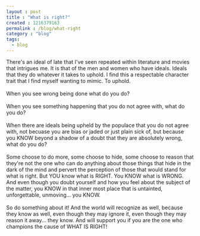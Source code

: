 ```yaml
---
layout : post
title : "What is right?"
created : 1216379163
permalink : /blog/what-right
category : "blog"
tags:
  - blog
---
```

There's an ideal of late that I've seen repeated within literature and movies that intrigues me. It is that of the men and women who have ideals. Ideals that they do whatever it takes to uphold. I find this a respectable character trait that I find myself wanting to mimic. To uphold.<br /><br />When you see wrong being done what do you do?<br /><br />When you see something happening that you do not agree with, what do you do?<br /><br />When there are ideals being upheld by the populace that you do not agree with, not becuase you are bias or jaded or just plain sick of, but because you KNOW beyond a shadow of a doubt that they are absolutely wrong, what do you do?<br /><br />Some choose to do more, some choose to hide, some choose to reason that they're not the one who can do anything about those things that hide in the dark of the mind and pervert the perception of those that would stand for what is right. But YOU know what is RIGHT. You KNOW what is WRONG. And even though you doubt yourself and how you feel about the subject of the matter, you KNOW in that inner most place that is untainted, unforgettable, unmoving... you KNOW.<br /><br />So do something about it! And the world will recognize as well, because they know as well, even though they may ignore it, even though they may reason it away... they know. And will support you if you are the one who champions the cause of WHAT IS RIGHT!<br />
